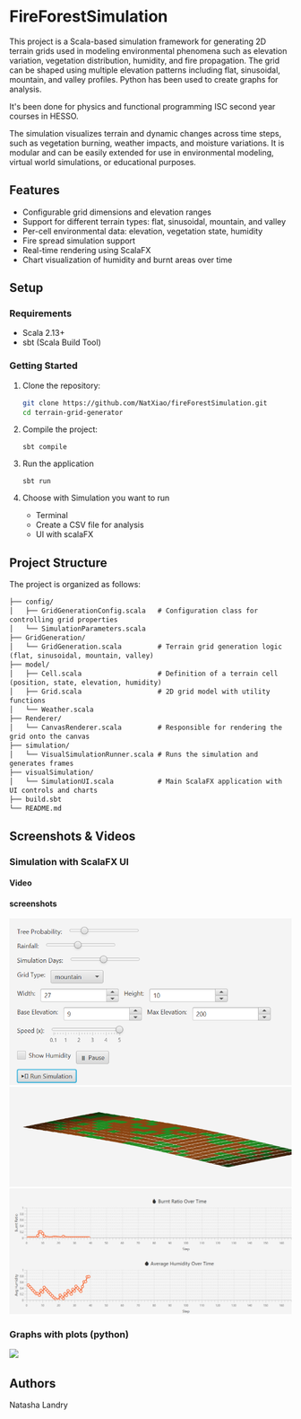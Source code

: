 # FireForestSimulation
This project is a Scala-based simulation framework for generating 2D terrain grids used in modeling environmental phenomena such as elevation variation, vegetation distribution, humidity, and fire propagation. The grid can be shaped using multiple elevation patterns including flat, sinusoidal, mountain, and valley profiles.
Python has been used to create graphs for analysis.

It's been done for physics and functional programming ISC second year courses in HESSO.

The simulation visualizes terrain and dynamic changes across time steps, such as vegetation burning, weather impacts, and moisture variations. It is modular and can be easily extended for use in environmental modeling, virtual world simulations, or educational purposes.

## Features

- Configurable grid dimensions and elevation ranges
- Support for different terrain types: flat, sinusoidal, mountain, and valley
- Per-cell environmental data: elevation, vegetation state, humidity
- Fire spread simulation support
- Real-time rendering using ScalaFX
- Chart visualization of humidity and burnt areas over time

## Setup

### Requirements

- Scala 2.13+
- sbt (Scala Build Tool)

### Getting Started

1. Clone the repository:

    ```bash
    git clone https://github.com/NatXiao/fireForestSimulation.git
    cd terrain-grid-generator
    ```

2. Compile the project:
    ```
    sbt compile
    ```
3. Run the application
    ```
    sbt run
    ```
4. Choose with Simulation you want to run
   - Terminal
   - Create a CSV file for analysis
   - UI with scalaFX
   
## Project Structure

The project is organized as follows:  
```
├── config/  
│   ├── GridGenerationConfig.scala   # Configuration class for controlling grid properties  
│   └── SimulationParameters.scala  
├── GridGeneration/  
│   └── GridGeneration.scala         # Terrain grid generation logic (flat, sinusoidal, mountain, valley)  
├── model/  
│   ├── Cell.scala                   # Definition of a terrain cell (position, state, elevation, humidity)  
│   ├── Grid.scala                   # 2D grid model with utility functions  
│   └── Weather.scala  
├── Renderer/  
│   └── CanvasRenderer.scala         # Responsible for rendering the grid onto the canvas  
├── simulation/  
│   └── VisualSimulationRunner.scala # Runs the simulation and generates frames  
├── visualSimulation/  
│   └── SimulationUI.scala           # Main ScalaFX application with UI controls and charts  
├── build.sbt  
└── README.md  
```
## Screenshots & Videos

### Simulation with ScalaFX UI
#### Video

#### screenshots
![](Ressources/parameters.png)
![](Ressources/gridSimulation.png)
![](Ressources/graphs.png)

### Graphs with plots (python)
![](results/20x10meanresult/phase_transition_sweep_avg_result_flat1.png)




## Authors
Natasha Landry